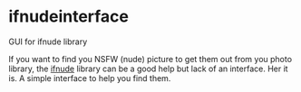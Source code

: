 # ifnudeinterface
GUI for ifnude library

If you want to find you NSFW (nude) picture to get them out from you photo library, the [ifnude](https://github.com/s0md3v/ifnude/tree/main) library can be a good help but lack of an interface. Her it is. A simple interface to help you find them.
